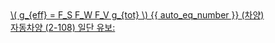 <a href="/eco2_guide_center/1.%20ECO2%20Logic%20Guide/Hee1_Equation_List.html" class="equation-link" target="_blank" rel="noopener noreferrer">
  \( g_{eff} = F_S F_W F_V g_{tot} \) {{ auto_eq_number }} <span class="note">(차양)<br>자동차양 (2-108) 일단 유보:</span>
</a>
